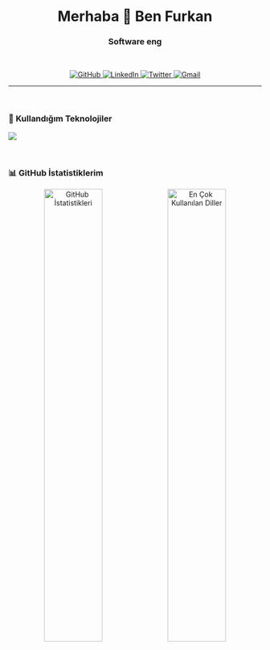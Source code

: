 <h1 align="center">
  Merhaba 👋 Ben Furkan
</h1>
<h3 align="center">
  Software eng
</h3>

<br>

<p align="center">
  <a href="https://github.com/[KULLANICIADINIZ]">
    <img src="https://img.shields.io/badge/GitHub-100000?style=for-the-badge&logo=github&logoColor=white" alt="GitHub"/>
  </a>
  <a href="https://linkedin.com/in/[KULLANICIADINIZ]">
    <img src="https://img.shields.io/badge/LinkedIn-0077B5?style=for-the-badge&logo=linkedin&logoColor=white" alt="LinkedIn"/>
  </a>
  <a href="https://twitter.com/[KULLANICIADINIZ]">
    <img src="https://img.shields.io/badge/Twitter-1DA1F2?style=for-the-badge&logo=twitter&logoColor=white" alt="Twitter"/>
  </a>
  <a href="mailto:[EMAIL_ADRESINIZ]">
    <img src="https://img.shields.io/badge/Gmail-D14836?style=for-the-badge&logo=gmail&logoColor=white" alt="Gmail"/>
  </a>
</p>

---

<br>

### 🚀 Kullandığım Teknolojiler

<p align="left">
  <img src="https://skillicons.dev/icons?i=js,ts,react,nextjs,tailwind,nodejs,git,vscode&theme=dark" />
</p>

<br>

### 📊 GitHub İstatistiklerim

<p align="center">
  <img width="48%" src="https://github-readme-stats.vercel.app/api?username=[KULLANICIADINIZ]&show_icons=true&locale=tr&theme=radical" alt="GitHub İstatistikleri" />
  <img width="48%" src="https://github-readme-stats.vercel.app/api/top-langs/?username=[KULLANICIADINIZ]&layout=compact&locale=tr&theme=radical" alt="En Çok Kullanılan Diller" />
</p>
